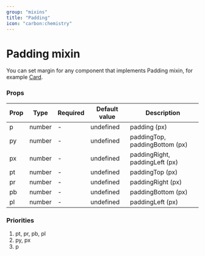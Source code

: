 ```yaml
---
group: "mixins"
title: "Padding"
icon: "carbon:chemistry"
---
```


# Padding mixin

You can set margin for any component that implements Padding mixin, for example [Card](/vuic/#/story/src-components-card-card-story-vue).

### Props

| Prop | Type   | Required | Default value | Description                    |
| ---- | ------ | -------- | ------------- | ------------------------------ |
| p    | number | -        | undefined     | padding (px)                   |
| py   | number | -        | undefined     | paddingTop, paddingBottom (px) |
| px   | number | -        | undefined     | paddingRight, paddingLeft (px) |
| pt   | number | -        | undefined     | paddingTop (px)                |
| pr   | number | -        | undefined     | paddingRight (px)              |
| pb   | number | -        | undefined     | paddingBottom (px)             |
| pl   | number | -        | undefined     | paddingLeft (px)               |

### Priorities

1. pt, pr, pb, pl
2. py, px
3. p
